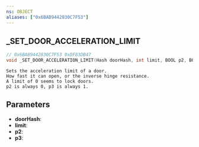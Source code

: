 ```yaml
---
ns: OBJECT
aliases: ["0x6BAB9442830C7F53"]
---
```

## _SET_DOOR_ACCELERATION_LIMIT

```c
// 0x6BAB9442830C7F53 0xDF83DB47
void _SET_DOOR_ACCELERATION_LIMIT(Hash doorHash, int limit, BOOL p2, BOOL p3);
```

```
Sets the acceleration limit of a door.  
How fast it can open, or the inverse hinge resistance.  
A limit of 0 seems to lock doors.  
p2 is always 0, p3 is always 1.  
```

## Parameters
* **doorHash**: 
* **limit**: 
* **p2**: 
* **p3**: 

